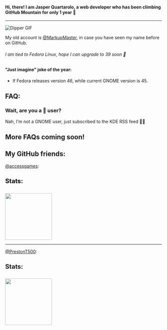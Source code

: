 #### Hi, there! I am Jasper Quartarolo, a web developer who has been climbing GitHub Mountain for only 1 year 🌛

_______________________________________________________________________________________________________________________________________________________________________

![Dipper GIF](https://i.pinimg.com/originals/e0/a1/08/e0a108f9201a6014063f853739e7d779.gif)

My old account is [@MarkupMaster](https://github.com/MarkupMaster), in case you have seen my name before on GitHub.

###### I am tied to Fedora Linux, hope I can upgrade to 39 soon 🤞

#### "Just imagine" joke of the year:

- If Fedora releases version 46, while current GNOME version is 45.

## FAQ:

### Wait, are you a 👣 user?

Nah, I'm not a GNOME user, just subscribed to the KDE RSS feed 🧑‍🍼

<h2>More FAQs coming soon!</h2>

## My GitHub friends:

[@accessgames](https://github.com/accessgames):

<h4 style="color:black;font-size:20px;">
  Stats:
</h4>

<a href="https://github.com/accessgames">
  <img src="https://github-readme-stats-rouge-xi-76.vercel.app/api/top-langs/?username=accessgames&theme=dark&layout=compact" height="150px">
</a>

<hr>

[@PrestonT500](https://github.com/PrestonT500):

<h4 style="font-size:20px;">
  Stats:
</h4>

<a href="https://github.com/PrestonT500">
  <img src="https://github-readme-stats-rouge-xi-76.vercel.app/api/top-langs/?username=PrestonT500&theme=dark&layout=compact" height="150px">
</a>
